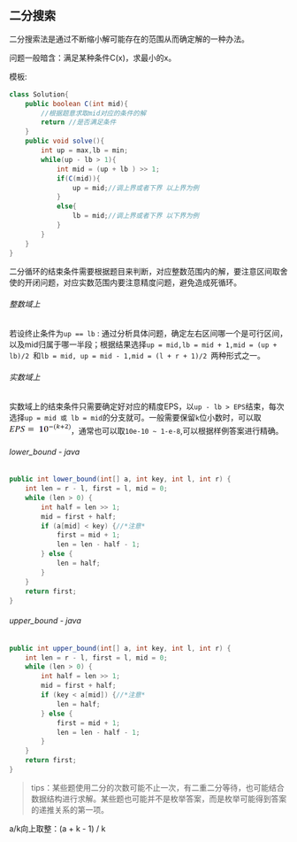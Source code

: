 ## 二分搜索

二分搜索法是通过不断缩小解可能存在的范围从而确定解的一种办法。

问题一般暗含：满足某种条件C(x)，求最小的x。

模板:

```java
class Solution{
    public boolean C(int mid){
        //根据题意求取mid对应的条件的解
        return //是否满足条件
    }
    public void solve(){
        int up = max,lb = min;
        while(up - lb > 1){
            int mid = (up + lb ) >> 1;
            if(C(mid)){
                up = mid;//调上界或者下界 以上界为例
            }
            else{
                lb = mid;//调上界或者下界 以下界为例
            }
        }
    }
}
```

二分循环的结束条件需要根据题目来判断，对应整数范围内的解，要注意区间取舍使的开闭问题，对应实数范围内要注意精度问题，避免造成死循环。

###### 整数域上

若设终止条件为`up == lb` : 通过分析具体问题，确定左右区间哪一个是可行区间，以及mid归属于哪一半段；根据结果选择`up = mid,lb = mid + 1,mid = (up + lb)/2 `和`lb = mid, up = mid - 1,mid = (l + r + 1)/2 `两种形式之一。

###### 实数域上

实数域上的结束条件只需要确定好对应的精度EPS，以`up - lb > EPS`结束，每次选择`up = mid 或 lb = mid`的分支就可。一般需要保留`k`位小数时，可以取 <img src="image/二分EPS.png" alt="EPS=10^-(K+2)" style="zoom:50%;" />，通常也可以取`10e-10 ~ 1-e-8`,可以根据样例答案进行精确。

###### lower_bound - java

```java
public int lower_bound(int[] a, int key, int l, int r) {
    int len = r - l, first = l, mid = 0;
    while (len > 0) {
        int half = len >> 1;
        mid = first + half;
        if (a[mid] < key) {//*注意*
            first = mid + 1;
            len = len - half - 1;
        } else {
            len = half;
        }
    }
    return first;
}
```

###### upper_bound - java

```java
public int upper_bound(int[] a, int key, int l, int r) {
    int len = r - l, first = l, mid = 0;
    while (len > 0) {
        int half = len >> 1;
        mid = first + half;
        if (key < a[mid]) {//*注意*
            len = half;
        } else {
            first = mid + 1;
            len = len - half - 1;
        }
    }
    return first;
}
```

> tips：某些题使用二分的次数可能不止一次，有二重二分等待，也可能结合数据结构进行求解。某些题也可能并不是枚举答案，而是枚举可能得到答案的递推关系的第一项。

a/k向上取整：(a + k - 1) / k